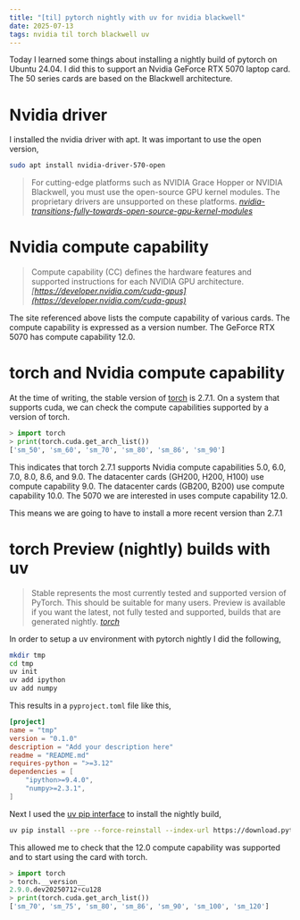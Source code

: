 ```yaml
---
title: "[til] pytorch nightly with uv for nvidia blackwell"
date: 2025-07-13
tags: nvidia til torch blackwell uv
---
```


Today I learned some things about installing a nightly build of pytorch on Ubuntu 24.04.
I did this to support an Nvidia GeForce RTX 5070 laptop card.
The 50 series cards are based on the Blackwell architecture. 

# Nvidia driver

I installed the nvidia driver with apt. It was important to use the open version,

```bash
sudo apt install nvidia-driver-570-open
```

> For cutting-edge platforms such as NVIDIA Grace Hopper or NVIDIA Blackwell, you must use the open-source GPU kernel modules. The proprietary drivers are unsupported on these platforms. <cite>[nvidia-transitions-fully-towards-open-source-gpu-kernel-modules](https://developer.nvidia.com/blog/nvidia-transitions-fully-towards-open-source-gpu-kernel-modules/)


# Nvidia compute capability

> Compute capability (CC) defines the hardware features and supported instructions for each NVIDIA GPU architecture.
> <cite>[https://developer.nvidia.com/cuda-gpus](https://developer.nvidia.com/cuda-gpus)</cite>

The site referenced above lists the compute capability of various cards.
The compute capability is expressed as a version number. 
The GeForce RTX 5070 has compute capability 12.0.

# torch and Nvidia compute capability

At the time of writing, the stable version of [torch](https://pytorch.org/get-started/locally/) is 2.7.1.
On a system that supports cuda, we can check the compute capabilities supported by a version of torch.

```python
> import torch
> print(torch.cuda.get_arch_list())
['sm_50', 'sm_60', 'sm_70', 'sm_80', 'sm_86', 'sm_90']
```

This indicates that torch 2.7.1 supports Nvidia compute capabilities 5.0, 6.0, 7.0, 8.0, 8.6, and 9.0.
The datacenter cards (GH200, H200, H100) use compute capability 9.0.
The datacenter cards (GB200, B200) use compute capability 10.0.
The 5070 we are interested in uses compute capability 12.0.

This means we are going to have to install a more recent version than 2.7.1 

# torch Preview (nightly) builds with uv

> Stable represents the most currently tested and supported version of PyTorch. This should be suitable for many users. Preview is available if you want the latest, not fully tested and supported, builds that are generated nightly. <cite>[torch](https://pytorch.org/get-started/locally/)</cite>

In order to setup a uv environment with pytorch nightly I did the following,

```bash
mkdir tmp
cd tmp
uv init
uv add ipython
uv add numpy
```

This results in a `pyproject.toml` file like this,

```toml
[project]
name = "tmp"
version = "0.1.0"
description = "Add your description here"
readme = "README.md"
requires-python = ">=3.12"
dependencies = [
    "ipython>=9.4.0",
    "numpy>=2.3.1",
]
```

Next I used the [uv pip interface](https://docs.astral.sh/uv/pip/) to install the nightly build,

```bash
uv pip install --pre --force-reinstall --index-url https://download.pytorch.org/whl/nightly/cu128 torch
```

This allowed me to check that the 12.0 compute capability was supported and to start using the card with torch.

```python
> import torch
> torch.__version__
2.9.0.dev20250712+cu128
> print(torch.cuda.get_arch_list())
['sm_70', 'sm_75', 'sm_80', 'sm_86', 'sm_90', 'sm_100', 'sm_120']
```





